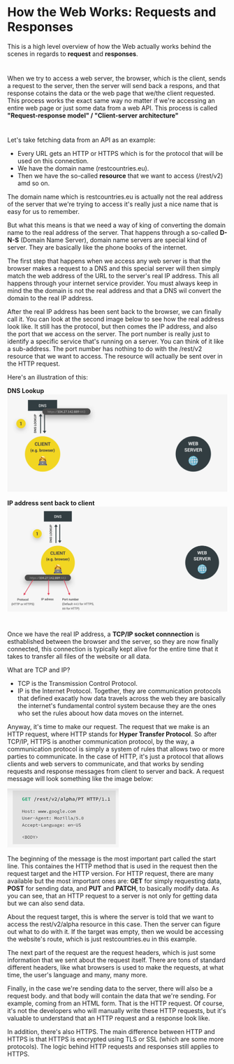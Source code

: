 <h1>How the Web Works: Requests and Responses</h1>

This is a high level overview of how the Web actually works behind the scenes in regards to **request** and **responses**.

#

When we try to access a web server, the browser, which is the client, sends a request to the server, then the server will send back a respons, and that response cotains the data or the web page that we/the client requested. This process works the exact same way no matter if we're accessing an entire web page or just some data from a web API. This process is called **"Request-response model" / "Client-server architecture"**

#

Let's take fetching data from an API as an example:

- Every URL gets an HTTP or HTTPS which is for the protocol that will be used on this connection.
- We have the domain name (restcountries.eu).
- Then we have the so-called **resource** that we want to access (/rest/v2) amd so on.

The domain name which is restcountries.eu is actually not the real address of the server that we're trying to access it's really just a nice name that is easy for us to remember.

But what this means is that we need a way of king of converting the domain name to the real address of the server. That happens through a so-called **D-N-S** (Domain Name Server), domain name servers are special kind of server. They are basically like the phone books of the internet. 

The first step that happens when we access any web server is that the browser makes a request to a DNS and this special server will then simply match the web address of the URL to the server's real IP address. This all happens through your internet service provider. You must always keep in mind the the domain is not the real address and that a DNS wil convert the domain to the real IP address. 

After the real IP address has been sent back to the browser, we can finally call it. You can look at the second image below to see how the real address look like. It still has the protocol, but then comes the IP address, and also the port that we access on the server. The port number is really just to identify a specific service that's running on a server. You can think of it like a sub-address. The port number has nothing to do with the /rest/v2 resource that we want to access. The resource will actually be sent over in the HTTP request.

Here's an illustration of this:

**DNS Lookup**
![Request](./Images/dnsLookup.png)

**IP address sent back to client**
![Received](./Images/ipReceived.png)

#

Once we have the real IP address, a **TCP/IP socket connnection** is esthablished between the browser and the server, so they are now finally connected, this connection is typically kept alive for the entire time that it takes to transfer all files of the website or all data. 

What are TCP and IP?
- TCP is the Transmission Control Protocol.
- IP is the Internet Protocol.
Together, they are communication protocols that defined exacatly how data travels across the web they are basically the internet's fundamental control system because they are the ones who set the rules aboout how data moves on the internet.

Anyway, it's time to make our request. The request that we make is an HTTP request, where HTTP stands for **Hyper Transfer Protocol**. So after TCP/IP, HTTPS is another communication protocol, by the way, a communication protocol is simply a system of rules that allows two or more parties to communicate. In the case of HTTP, it's just a protocol that allows clients and web servers to communicate, and that works by sending requests and response messages from client to server and back. A request message will look something like the image below:

![Request message](./Images/requestMsg.png)



The beginning of the message is the most important part called the start line. This containes the HTTP method that is used in the request then the request target and the HTTP version. For HTTP request, there are many available but the most important ones are: **GET** for simply requesting data, **POST** for sending data, and **PUT** and **PATCH**, to basically modify data. As you can see, that an HTTP request to a server is not only for getting data but we can also send data. 

About the request target, this is where the server is told that we want to access the rest/v2/alpha resource in this case. Then the server can figure out what to do with it. If the target was empty, then we would be accessing the website's route, which is just restcountries.eu in this example.

The next part of the request are the request headers, which is just some information that we sent about the request itself. There are tons of standard different headers, like what browsers is used to make the requests, at what time, the user's language and many, many more. 

Finally, in the case we're sending data to the server, there will also be a request body. and that body will contain the data that we're sending. For example, coming from an HTML form. That is the HTTP request. Of course, it's not the developers who will manually write these HTTP requests, but it's valuable to understand that an HTTP request and a response look like. 

In addition, there's also HTTPS. The main difference between HTTP and HTTPS is that HTTPS is encrypted using TLS or SSL (which are some more protocols). The logic behind HTTP requests and responses still applies to HTTPS.

























  

